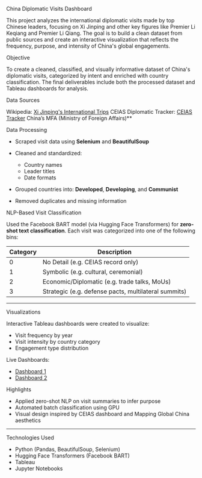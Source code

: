 China Diplomatic Visits Dashboard

This project analyzes the international diplomatic visits made by top Chinese leaders, focusing on Xi Jinping and other key figures like Premier Li Keqiang and Premier Li Qiang. The goal is to build a clean dataset from public sources and create an interactive visualization that reflects the frequency, purpose, and intensity of China's global engagements.

 Objective

To create a cleaned, classified, and visually informative dataset of China's diplomatic visits, categorized by intent and enriched with country classification. The final deliverables include both the processed dataset and Tableau dashboards for analysis.


Data Sources

Wikipedia: [Xi Jinping's International Trips](https://en.wikipedia.org/wiki/List_of_international_trips_made_by_Xi_Jinping)
CEIAS Diplomatic Tracker: [CEIAS Tracker](https://who-where-when.ceias.eu)
China’s MFA (Ministry of Foreign Affairs)**


Data Processing

- Scraped visit data using **Selenium** and **BeautifulSoup**
- Cleaned and standardized:

  * Country names
  * Leader titles
  * Date formats
- Grouped countries into: **Developed**, **Developing**, and **Communist**
- Removed duplicates and missing information



NLP-Based Visit Classification

Used the Facebook BART model (via Hugging Face Transformers) for **zero-shot text classification**. Each visit was categorized into one of the following bins:

| Category | Description                                          |
| -------- | ---------------------------------------------------- |
| 0        | No Detail (e.g. CEIAS record only)                   |
| 1        | Symbolic (e.g. cultural, ceremonial)                 |
| 2        | Economic/Diplomatic (e.g. trade talks, MoUs)         |
| 3        | Strategic (e.g. defense pacts, multilateral summits) |

---

Visualizations

Interactive Tableau dashboards were created to visualize:

* Visit frequency by year
* Visit intensity by country category
* Engagement type distribution

Live Dashboards:

* [Dashboard 1](https://public.tableau.com/app/profile/tanushree.jain6697/viz/Book1_17468069211000/Dashboard1?publish=yes)
* [Dashboard 2](https://public.tableau.com/app/profile/tanushree.jain6697/viz/Book1_17468069211000/Dashboard2?publish=yes)



Highlights

* Applied zero-shot NLP on visit summaries to infer purpose
* Automated batch classification using GPU
* Visual design inspired by CEIAS dashboard and Mapping Global China aesthetics

---

Technologies Used

* Python (Pandas, BeautifulSoup, Selenium)
* Hugging Face Transformers (Facebook BART)
* Tableau
* Jupyter Notebooks
